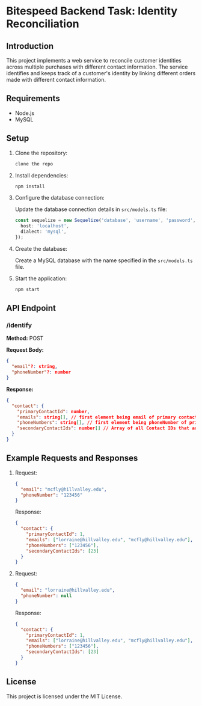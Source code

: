 # Bitespeed Backend Task: Identity Reconciliation

## Introduction

This project implements a web service to reconcile customer identities across multiple purchases with different contact information. The service identifies and keeps track of a customer's identity by linking different orders made with different contact information.

## Requirements

- Node.js
- MySQL

## Setup

1. Clone the repository:

    ```bash
    clone the repo
    ```

2. Install dependencies:

    ```bash
    npm install
    ```

3. Configure the database connection:

    Update the database connection details in `src/models.ts` file:

    ```typescript
    const sequelize = new Sequelize('database', 'username', 'password', {
      host: 'localhost',
      dialect: 'mysql',
    });
    ```

4. Create the database:

    Create a MySQL database with the name specified in the `src/models.ts` file.

5. Start the application:

    ```bash
    npm start
    ```

## API Endpoint

### /identify

**Method:** POST

**Request Body:**

```json
{
  "email"?: string,
  "phoneNumber"?: number
}
```

**Response:**

```json
{
  "contact": {
    "primaryContactId": number,
    "emails": string[], // first element being email of primary contact
    "phoneNumbers": string[], // first element being phoneNumber of primary contact
    "secondaryContactIds": number[] // Array of all Contact IDs that are "secondary"
  }
}
```

## Example Requests and Responses

1. Request:

    ```json
    {
      "email": "mcfly@hillvalley.edu",
      "phoneNumber": "123456"
    }
    ```

    Response:

    ```json
    {
      "contact": {
        "primaryContactId": 1,
        "emails": ["lorraine@hillvalley.edu", "mcfly@hillvalley.edu"],
        "phoneNumbers": ["123456"],
        "secondaryContactIds": [23]
      }
    }
    ```

2. Request:

    ```json
    {
      "email": "lorraine@hillvalley.edu",
      "phoneNumber": null
    }
    ```

    Response:

    ```json
    {
      "contact": {
        "primaryContactId": 1,
        "emails": ["lorraine@hillvalley.edu", "mcfly@hillvalley.edu"],
        "phoneNumbers": ["123456"],
        "secondaryContactIds": [23]
      }
    }
    ```

## License

This project is licensed under the MIT License.
